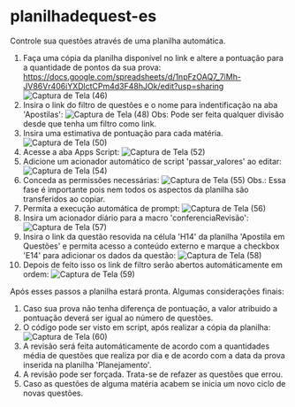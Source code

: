 # planilhadequest-es
Controle sua questões através de uma planilha automática.
1. Faça uma cópia da planilha disponível no link e altere a pontuação para a quantidade de pontos da sua prova:
https://docs.google.com/spreadsheets/d/1npFzOAQ7_7iMh-JV86Vr406iYXDlctCPm4d3F48hJOk/edit?usp=sharing
![Captura de Tela (46)](https://github.com/user-attachments/assets/e88f89d8-b764-4a71-b1c2-405450a494c9)
2. Insira o link do filtro de questões e o nome para indentificação na aba 'Apostilas':
![Captura de Tela (48)](https://github.com/user-attachments/assets/9fe9c713-9df7-48d0-a710-fc34590b91b6)
Obs: Pode ser feita qualquer divisão desde que tenha um filtro como link.
3. Insira uma estimativa de pontuação para cada matéria.
![Captura de Tela (50)](https://github.com/user-attachments/assets/6c746ea0-7806-477a-b2a3-8cfc020909bd)
4. Acesse a aba Apps Script:
![Captura de Tela (52)](https://github.com/user-attachments/assets/2359d7e2-7df2-4210-a69b-aef38f95c9b2)
5. Adicione um acionador automático de script 'passar_valores' ao editar:
![Captura de Tela (54)](https://github.com/user-attachments/assets/ae07d37e-77b9-469b-950a-2fd92ba28837)
6. Conceda as permissões necessárias:
![Captura de Tela (55)](https://github.com/user-attachments/assets/49d2ea36-7dae-4653-9ccb-9aa77f3cda53)
Obs.: Essa fase é importante pois nem todos os aspectos da planilha são transferidos ao copiar.
8. Permita a execução automática de prompt:
![Captura de Tela (56)](https://github.com/user-attachments/assets/d1c12027-a12c-42a7-b75b-02afedf3647d)
9. Insira um acionador diário para a macro 'conferenciaRevisão':
![Captura de Tela (57)](https://github.com/user-attachments/assets/3e21449e-e0d4-46e0-a970-489fde0f0e7f)
10. Insira o link da questão resovida na célula 'H14' da planilha 'Apostila em Questões' e permita acesso a conteúdo externo e marque a checkbox 'E14' para adicionar os dados da questão:
![Captura de Tela (58)](https://github.com/user-attachments/assets/3742eaad-ea66-4891-8784-ae32c49735a8)
11. Depois de feito isso os link de filtro serão abertos automáticamente em ordem:
![Captura de Tela (59)](https://github.com/user-attachments/assets/95b34d23-36f0-43f5-87e0-88ed77df9e0f)

Após esses passos a planilha estará pronta. Algumas considerações finais:
1. Caso sua prova não tenha diferença de pontuação, a valor atribuido a pontuação deverá ser igual ao número de questões.
2. O código pode ser visto em script, após realizar a cópia da planilha:
![Captura de Tela (60)](https://github.com/user-attachments/assets/23382d34-e86a-4967-b115-45287185d841)
3. A revisão será feita automáticamente de acordo com a quantidades média de questões que realiza por dia e de acordo com a data da prova inserida na planilha 'Planejamento'.
4. A revisão pode ser forçada. Trata-se de refazer as questões que errou.
5. Caso as questões de alguma matéria acabem se inicia um novo ciclo de novas questões.
